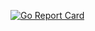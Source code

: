 [![Go Report Card](https://goreportcard.com/badge/github.com/jffp113/selfcare)](https://goreportcard.com/report/github.com/jffp113/selfcare)
